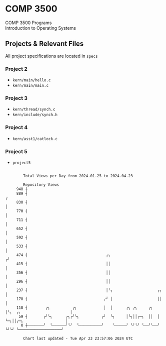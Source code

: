 # COMP 3500
COMP 3500 Programs  
Introduction to Operating Systems  
## Projects & Relevant Files
All project specifications are located in `specs`
### Project 2
- `kern/main/hello.c`
- `kern/main/main.c`
### Project 3
- `kern/thread/synch.c`
- `kern/include/synch.h`
### Project 4
- `kern/asst1/catlock.c`
### Project 5
- `project5`

```

        Total Views per Day from 2024-01-25 to 2024-04-23

        Repository Views
     948 ┼
     889 ┤                                                                                        ╭
     830 ┤                                                                                        │
     770 ┤                                                                                        │
     711 ┤                                                                                        │
     652 ┤                                                                                        │
     592 ┤                                                                                        │
     533 ┤                                                                                        │
     474 ┤                                   ╭╮                                                  ╭╯
     415 ┤                                   ││                                                  │
     356 ┤                                   ││                                                  │
     296 ┤                                   ││                                                  │
     237 ┤                                   │╰╮                    ╭╮                           │
     178 ┤                                  ╭╯ │                    ││                           │
     118 ┤        ╭╮          ╭╮            │  │      ╭╮ ╭╮     ╭╮  │╰╮  ╭╮                      │
      59 ┤       ╭╯╰╮      ╭╮╭╯╰╮          ╭╯  ╰╮     │╰╮││╭─╮  ││  │ ╰─╮││╭─╮                   │
       0 ┼───────╯  ╰──────╯╰╯  ╰──────────╯    ╰─────╯ ╰╯╰╯ ╰──╯╰──╯   ╰╯╰╯ ╰───────────────────╯

        Chart last updated - Tue Apr 23 23:57:06 2024 UTC
        
```
